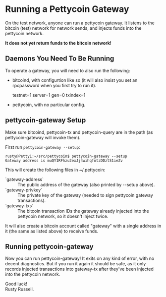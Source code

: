 Running a Pettycoin Gateway
===========================

On the test network, anyone can run a pettycoin gateway.  It listens
to the bitcoin (test) network for network sends, and injects funds
into the pettycoin network.

**It does not yet return funds to the bitcoin network!**

Daemons You Need To Be Running
------------------------------

To operate a gateway, you will need to also run the following:

* bitcoind, with configurtion like so (it will also insist you set an
  rpcpassword when you first try to run it).

    testnet=1
    server=1
    gen=0
    txindex=1

* pettycoin, with no particular config.

pettycoin-gateway Setup
------------------------------

Make sure bitcoind, pettycoin-tx and pettycoin-query are in the
path (as pettycoin-gateway will invoke them).

First run `pettycoin-gateway --setup`:

    rusty@Petty1:~/src/pettycoin$ pettycoin-gateway --setup
    Gateway address is muQY1RFhzu2exJj4wihqfotzDDztS1ieZv

This will create the following files in ~/.pettycoin:

<dl>
<dt> `gateway-address`
<dd> The public address of the gateway (also printed by --setup above).
<dt> `gateway-privkey`
<dd> The private key of the gateway (needed to sign pettycoin gateway
     transactions).
<dt> `gateway-txs`

<dd> The bitcoin transaction IDs the gateway already injected into the
	pettycoin network, so it doesn't inject twice.
</dl>

It will also create a bitcoin account called "gateway" with a single
address in it (the same as listed above) to receive funds.

Running pettycoin-gateway
-------------------------

Now you can run pettycoin-gateway!  It exits on any kind of error,
with no decent diagnostics.  But if you run it again it should be
safe, as it only records injected transactions into gateway-tx after
they've been injected into the pettycoin network.

Good luck!<br>
Rusty Russell.
